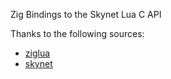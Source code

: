 
Zig Bindings to the Skynet Lua C API

Thanks to the following sources:
* [ziglua](https://github.com/natecraddock/ziglua)
* [skynet](https://github.com/cloudwu/skynet/tree/master/3rd/lua)